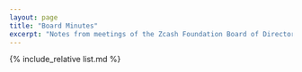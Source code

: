 ```yaml
---
layout: page
title: "Board Minutes"
excerpt: "Notes from meetings of the Zcash Foundation Board of Directors."
---
```


{% include_relative list.md %}
